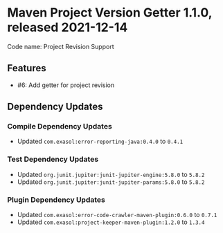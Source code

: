 # Maven Project Version Getter 1.1.0, released 2021-12-14

Code name: Project Revision Support

## Features

* #6: Add getter for project revision

## Dependency Updates

### Compile Dependency Updates

* Updated `com.exasol:error-reporting-java:0.4.0` to `0.4.1`

### Test Dependency Updates

* Updated `org.junit.jupiter:junit-jupiter-engine:5.8.0` to `5.8.2`
* Updated `org.junit.jupiter:junit-jupiter-params:5.8.0` to `5.8.2`

### Plugin Dependency Updates

* Updated `com.exasol:error-code-crawler-maven-plugin:0.6.0` to `0.7.1`
* Updated `com.exasol:project-keeper-maven-plugin:1.2.0` to `1.3.4`
